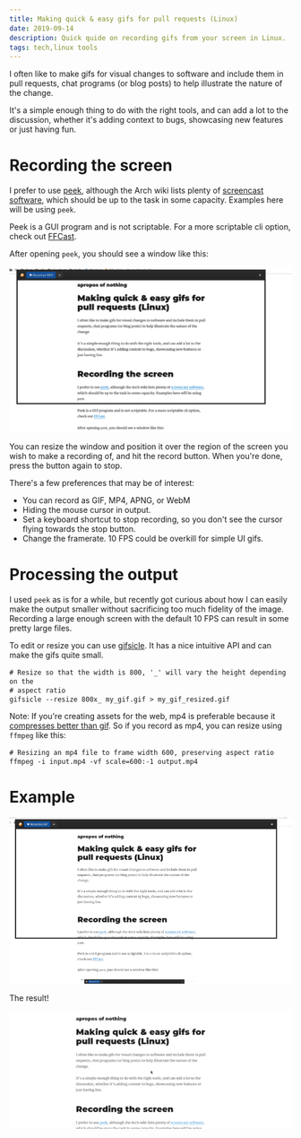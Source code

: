 ```yaml
---
title: Making quick & easy gifs for pull requests (Linux)
date: 2019-09-14
description: Quick quide on recording gifs from your screen in Linux.
tags: tech,linux tools
---
```


I often like to make gifs for visual changes to software and include them in
pull requests, chat programs (or blog posts) to help illustrate the nature of
the change.

It's a simple enough thing to do with the right tools, and can add a lot to the
discussion, whether it's adding context to bugs, showcasing new features or just
having fun.

# Recording the screen

I prefer to use [peek](https://github.com/phw/peek), although the Arch wiki
lists plenty of [screencast
software](https://wiki.archlinux.org/index.php/Screen_capture#Screencast_software),
which should be up to the task in some capacity. Examples here will be using
`peek`.

Peek is a GUI program and is not scriptable. For a more scriptable cli option,
check out [FFCast](https://github.com/lolilolicon/FFcast).

After opening `peek`, you should see a window like this:

![Peek window](./peek.png)

You can resize the window and position it over the region of the screen you wish
to make a recording of, and hit the record button. When you're done, press the
button again to stop.

There's a few preferences that may be of interest:

* You can record as GIF, MP4, APNG, or WebM
* Hiding the mouse cursor in output.
* Set a keyboard shortcut to stop recording, so you don't see the cursor flying
  towards the stop button.
* Change the framerate. 10 FPS could be overkill for simple UI gifs.

# Processing the output

I used `peek` as is for a while, but recently got curious about how I can easily
make the output smaller without sacrificing too much fidelity of the image.
Recording a large enough screen with the default 10 FPS can result in some
pretty large files.

To edit or resize you can use [gifsicle](https://github.com/kohler/gifsicle). It
has a nice intuitive API and can make the gifs quite small.

```
# Resize so that the width is 800, '_' will vary the height depending on the
# aspect ratio
gifsicle --resize 800x_ my_gif.gif > my_gif_resized.gif
```

Note: If you're creating assets for the web, mp4 is preferable because it
[compresses better than
gif](https://dougsillars.com/2017/04/12/animated-gifs-vs-video-files/). So if
you record as mp4, you can resize using `ffmpeg` like this:

```
# Resizing an mp4 file to frame width 600, preserving aspect ratio
ffmpeg -i input.mp4 -vf scale=600:-1 output.mp4
```

# Example

![Making a gif](./making_a_gif.gif)

The result!

![Result](./result.gif)
